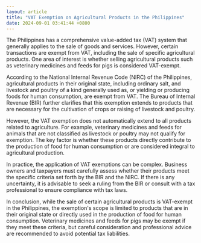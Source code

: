 ```yaml
---
layout: article
title: "VAT Exemption on Agricultural Products in the Philippines"
date: 2024-09-01 03:41:44 +0800
---
```


<p>The Philippines has a comprehensive value-added tax (VAT) system that generally applies to the sale of goods and services. However, certain transactions are exempt from VAT, including the sale of specific agricultural products. One area of interest is whether selling agricultural products such as veterinary medicines and feeds for pigs is considered VAT-exempt.</p>
<p>According to the National Internal Revenue Code (NIRC) of the Philippines, agricultural products in their original state, including ordinary salt, and livestock and poultry of a kind generally used as, or yielding or producing foods for human consumption, are exempt from VAT. The Bureau of Internal Revenue (BIR) further clarifies that this exemption extends to products that are necessary for the cultivation of crops or raising of livestock and poultry.</p>
<p>However, the VAT exemption does not automatically extend to all products related to agriculture. For example, veterinary medicines and feeds for animals that are not classified as livestock or poultry may not qualify for exemption. The key factor is whether these products directly contribute to the production of food for human consumption or are considered integral to agricultural production.</p>
<p>In practice, the application of VAT exemptions can be complex. Business owners and taxpayers must carefully assess whether their products meet the specific criteria set forth by the BIR and the NIRC. If there is any uncertainty, it is advisable to seek a ruling from the BIR or consult with a tax professional to ensure compliance with tax laws.</p>
<p>In conclusion, while the sale of certain agricultural products is VAT-exempt in the Philippines, the exemption's scope is limited to products that are in their original state or directly used in the production of food for human consumption. Veterinary medicines and feeds for pigs may be exempt if they meet these criteria, but careful consideration and professional advice are recommended to avoid potential tax liabilities.</p>
